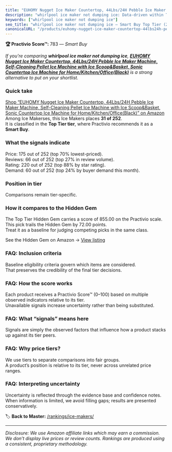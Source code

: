 ```yaml
---
title: "EUHOMY Nugget Ice Maker Countertop, 44Lbs/24H Pebble Ice Maker Machine, Self-Cleaning Pellet Ice Machine with Ice Scoop&Basket, Sonic Countertop Ice Machine for Home/Kitchen/Office(Black)"
description: "whirlpool ice maker not dumping ice: Data-driven within Top Tier ranking using the Practivio Score™. Positioned by quality, value, demand, findability, momentu…"
keywords: ["whirlpool ice maker not dumping ice"]
seo_title: "whirlpool ice maker not dumping ice — Smart Buy Top Tier (2025)"
canonicalURL: "/products/euhomy-nugget-ice-maker-countertop-44lbs24h-pebble-ice-maker-machine-self-cleaning-pellet-ice-machine-with-ice-scoopbasket-sonic-countertop-ice-machine-for-homekitchenofficeblack-B0D3G1QN14/"
---
```


**🏆 Practivio Score™:** 783 — _Smart Buy_


*If you're comparing **whirlpool ice maker not dumping ice**, **[EUHOMY Nugget Ice Maker Countertop, 44Lbs/24H Pebble Ice Maker Machine, Self-Cleaning Pellet Ice Machine with Ice Scoop&Basket, Sonic Countertop Ice Machine for Home/Kitchen/Office(Black)](https://www.amazon.com/dp/B0D3G1QN14?tag=practivio-20)** is a strong alternative to put on your shortlist.*
### Quick take
[Shop “EUHOMY Nugget Ice Maker Countertop, 44Lbs/24H Pebble Ice Maker Machine, Self-Cleaning Pellet Ice Machine with Ice Scoop&Basket, Sonic Countertop Ice Machine for Home/Kitchen/Office(Black)” on Amazon](https://www.amazon.com/dp/B0D3G1QN14?tag=practivio-20)
Among Ice Makerses, this Ice Makers places **31 of 252**.  
It is classified in the **Top Tier tier**, where Practivio recommends it as a **Smart Buy**.

### What the signals indicate
Price: 175 out of 252 (top 70% lowest-priced).  
Reviews: 66 out of 252 (top 27% in review volume).  
Rating: 220 out of 252 (top 88% by star rating).  
Demand: 60 out of 252 (top 24% by buyer demand this month).

### Position in tier
Comparisons remain tier-specific.

### How it compares to the Hidden Gem
The Top Tier Hidden Gem carries a score of 855.00 on the Practivio scale.  
This pick trails the Hidden Gem by 72.00 points.  
Treat it as a baseline for judging competing picks in the same class.  

See the Hidden Gem on Amazon → [View listing](https://www.amazon.com/dp/B0964BF4N7?tag=practivio-20)

### FAQ: Inclusion criteria
Baseline eligibility criteria govern which items are considered.  
That preserves the credibility of the final tier decisions.

### FAQ: How the score works
Each product receives a Practivio Score™ (0–100) based on multiple observed indicators relative to its tier.  
Unavailable signals increase uncertainty rather than being substituted.

### FAQ: What “signals” means here
Signals are simply the observed factors that influence how a product stacks up against its tier peers.

### FAQ: Why price tiers?
We use tiers to separate comparisons into fair groups.  
A product’s position is relative to its tier, never across unrelated price ranges.

### FAQ: Interpreting uncertainty
Uncertainty is reflected through the evidence base and confidence notes.  
When information is limited, we avoid filling gaps; results are presented conservatively.


🏷️ **Back to Master:** [/rankings/ice-makers/](/rankings/ice-makers/)

---
_Disclosure: We use Amazon affiliate links which may earn a commission. We don’t display live prices or review counts. Rankings are produced using a consistent, proprietary methodology._
